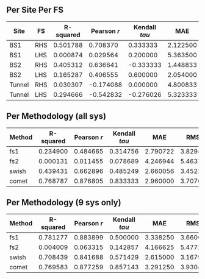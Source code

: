 ## Per Site Per FS
| Site | FS |  R-squared | Pearson *r* | Kendall *tau* | MAE | RMSE | N |
|------|----|------------|-------------|---------------|-----|------|---|
|BS1| RHS |0.501788 | 0.708370 | 0.333333 | 2.122500 | 2.702900| 6 |
| BS1 | LHS | 0.000874 | 0.029564 | 0.200000 | 5.363500 | 6.434131 | 6 |
|BS2| RHS |0.405312 | 0.636641 | -0.333333 | 1.448833 | 1.967478| 6 |
| BS2 | LHS | 0.165287 | 0.406555 | 0.600000 | 2.054000 | 2.410819 | 6 |
|Tunnel| RHS |0.030307 | -0.174088 | 0.000000 | 4.800833 | 5.728747| 6 |
| Tunnel | LHS | 0.294666 | -0.542832 | -0.276026 | 5.323333 | 6.507609 | 6 |

## Per Methodology (all sys)
| Method | R-squared | Pearson *r* | Kendall *tau* | MAE | RMSE | N |
|--------|-----------|-------------|---------------|-----|------|---|
| fs1 | 0.234900 | 0.484665 | 0.314756 | 2.790722 | 3.829499 | 18 |
| fs2 | 0.000131 | 0.011455 | 0.078689 | 4.246944 | 5.463792 | 18 |
| swish | 0.439431 | 0.662896 | 0.485249 | 2.660056 | 3.452227 | 18 |
| comet | 0.768787 | 0.876805 | 0.833333 | 2.960000 | 3.707059 | 9 |

## Per Methodology (9 sys only)
| Method | R-squared | Pearson *r* | Kendall *tau* | MAE | RMSE | N |
|--------|-----------|-------------|---------------|-----|------|---|
| fs1 | 0.781277 | 0.883899 | 0.500000 | 3.338250 | 3.660656 | 8 |
| fs2 | 0.004009 | 0.063315 | 0.142857 | 4.166625 | 5.477284 | 8 |
| swish | 0.708439 | 0.841688 | 0.571429 | 2.615000 | 3.167950 | 8 |
| comet | 0.769583 | 0.877259 | 0.857143 | 3.291250 | 3.930402 | 8 |
